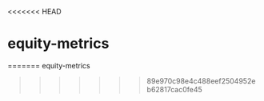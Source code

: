 <<<<<<< HEAD
# equity-metrics
=======
equity-metrics
>>>>>>> 89e970c98e4c488eef2504952eb62817cac0fe45
